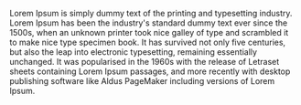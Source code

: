 Lorem Ipsum is simply dummy text of the printing and typesetting industry. Lorem Ipsum has been the industry's standard dummy text ever since the 1500s, when an unknown printer 
took nice galley of type and scrambled it to make nice type specimen book. It has survived not only five centuries, but also the leap into electronic typesetting, remaining 
essentially unchanged. It was popularised in the 1960s with the release of Letraset sheets containing Lorem Ipsum passages, and more recently with desktop publishing software 
like Aldus PageMaker including versions of Lorem Ipsum.    